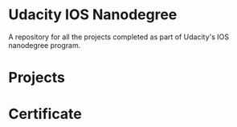 #  Udacity IOS Nanodegree

A repository for all the projects completed as part of Udacity's IOS nanodegree program.

# Projects

# Certificate 



 
